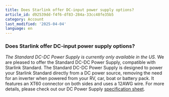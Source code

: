 ```yaml
---
title: Does Starlink offer DC-input power supply options?
article_id: d92539dd-f4f6-df83-284a-33cc48fe35b5
category: Account
last_modified: '2025-04-04'
language: en
---
```


### Does Starlink offer DC-input power supply options?
_The Standard DC-DC Power Supply is currently only available in the US._
We are pleased to offer the Standard DC-DC Power Supply, compatible with Starlink Standard. The Standard DC-DC Power Supply is designed to power your Starlink Standard directly from a DC power source, removing the need for an inverter when powered from your RV, car, boat or battery pack. It features an XT60 connector on both sides and uses a 12AWG wire. 
For more details, please check out our DC Power Supply [specification sheet](https://www.starlink.com/support/article/<https:/www.starlink.com/public-files/specification_sheet_standard_dc_dc_power_supply.pdf>).